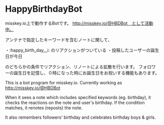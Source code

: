 # HappyBirthdayBot

misskey.io上で動作するBotです。
http://misskey.io/@HBDBot　として活動中。

アンテナで指定したキーワードを含むノートに関して、

・:happy_birth_day__i: のリアクションがついている
・投稿したユーザーの誕生日が今日

のどちらかの条件でリアクション、リノートによる拡散を行います。
フォロワーの誕生日を記憶し、０時になった時にお誕生日をお祝いする機能もあります。

This is a bot program for misskey.io.
Currently working as http://misskey.io/@HBDBot

When it sees a note which includes specified keywords (eg. birthday),
it checks the reactions on the note and user's birthday.
If the condition matches, it renotes (reposts) the note.

It also remembers followers' birthday and celebrates birthday boys & girls.
